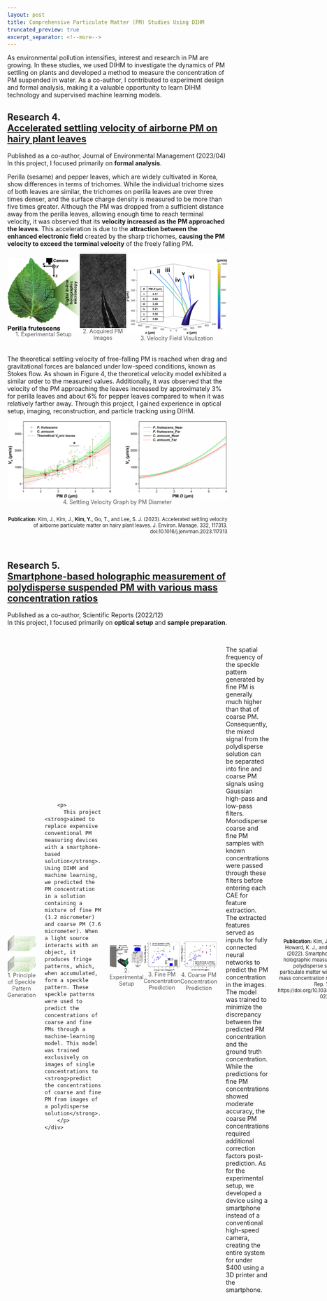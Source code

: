 ```yaml
---
layout: post
title: Comprehensive Particulate Matter (PM) Studies Using DIHM
truncated_preview: true
excerpt_separator: <!--more-->
---
```


<div class="message">
As environmental pollution intensifies, interest and research in PM are growing. In these studies, we used DIHM to investigate the dynamics of PM settling on plants and developed a method to measure the concentration of PM suspended in water. As a co-author, I contributed to experiment design and formal analysis, making it a valuable opportunity to learn DIHM technology and supervised machine learning models.
</div>

<h2> Research 4. <br><a href="https://www.sciencedirect.com/science/article/pii/S0301479723001019">Accelerated settling velocity of airborne PM on hairy plant leaves</a></h2>

Published as a co-author, Journal of Environmental Management (2023/04)<br>In this project, I focused primarily on <strong>formal analysis</strong>.

Perilla (sesame) and pepper leaves, which are widely cultivated in Korea, show differences in terms of trichomes. While the individual trichome sizes of both leaves are similar, the trichomes on perilla leaves are over three times denser, and the surface charge density is measured to be more than five times greater.  Although the PM was dropped from a sufficient distance away from the perilla leaves, allowing enough time to reach terminal velocity, it was observed that its <strong>velocity increased as the PM approached the leaves</strong>. This acceleration is due to the <strong>attraction between the enhanced electronic field</strong> created by the sharp trichomes, <strong>causing the PM velocity to exceed the terminal velocity</strong> of the freely falling PM.

<!--<br>한국에서 많이 재배되는 깻잎과 고추잎은 trichome의 측면에서 큰 차이가 있다. 두 잎은 individual한 trichome size는 비슷하지만 깻잎의 trichome이 3배 이상 빽빽하며 surface charge density도 5배 이상 크게 측정되었다. PM을 깻잎으로부터 충분히 먼 거리에서 낙하시켰기 때문에 종단속도에 진입할 충분한 시간이 제공되었음에도 불구하고, PM이 잎에 낙하하면서 trichome에 가까이 접근할 수록 점점 PM의 속력이 빨라지는 모습을 가시화했다. 그 이유는 뾰족한 trichome에 의해 강화된 전기장과 PM간의 attraction 때문에 자유낙하하는 PM의 종단속도 이상으로 빨라지는 것이다.
Perilla (sesame) and pepper leaves widely cultivated in Korea have large differences with trichomes. Even though the trichome size of both leaves is similar, the number of sesame leaf trichomes is three times denser than the trichome of pepper leaf. Also, the measured surface charged density of the sesame leaf is five times larger than the pepper leaf charge density. Despite PM having enough distance and time to reach settling velocity, DIHM visualized that when the PM reaches closer to the trichome the PM velocity increases. This is because the attraction between the enhanced electronic field created by the sharp trichomes and the PM causes the PM velocity to exceed the terminal velocity of the freely falling PM.-->

<div style="display: flex; justify-content: space-around; align-items: center;">
  <figure style="margin: 0; text-align: center;">
    <img src="/Research/figures/Leaf1.jpg" alt="Perilla leaf" style="width: 250px; height: auto; display: block; margin: 0 auto;">
    <figcaption style="font-size: 0.9em; color: #555;">1. Experimental Setup</figcaption>
  </figure>
  <figure style="margin: 0; text-align: center;">
    <img src="/Research/figures/Leaf3.gif" alt="Acquired images" style="width: 160px; height: auto; display: block; margin: 0 auto;">
    <figcaption style="font-size: 0.9em; color: #555;">2. Acquired PM Images</figcaption>
  </figure>
  <figure style="margin: 0; text-align: center;">
    <img src="/Research/figures/Leaf2.jpeg" alt="Velocity visualization" style="width: 350px; height: auto; display: block; margin: 0 auto;">
    <figcaption style="font-size: 0.9em; color: #555;">3. Velocity Field Visulization</figcaption>
  </figure>
</div>

<br>The theoretical settling velocity of free-falling PM is reached when drag and gravitational forces are balanced under low-speed conditions, known as Stokes flow. As shown in Figure 4, the theoretical velocity model exhibited a similar order to the measured values. Additionally, it was observed that the velocity of the PM approaching the leaves increased by approximately 3% for perilla leaves and about 6% for pepper leaves compared to when it was relatively farther away. Through this project, I gained experience in optical setup, imaging, reconstruction, and particle tracking using DIHM.
<!--Free falling PM의 theoretical terminal velocity는 저속 조건인 stokes flow에서 drag와 gravitational force가 평형을 이룰때 도달한다. Figure 4를 보면 Theoretical velocity model이 측정 값들과 비슷한 크기 정도를 보였다. 또한 잎에 접근하는 PM이, 잎에서 비교적 떨어진 순간의 속도보다 가까이 접근했을 때 속도가 깻잎은 약 3% 고추잎은 약 6% 정도 더 증가한 것을 관찰했다. Through this project, I gained experience in optical setup, imaging, reconstruction, and particle tracking using DIHM.
The theoretical velocity of free-falling PM reaches the settling velocity when the drag and gravitational force balance under the slow velocity stokes flow. Figure 4 shows that the theoretical settling velocity model shows a similar order between experimental settling velocities of PMs on the plant leaves. Additionally, it was observed that the velocity of the PM approaching the leaf increased by approximately 3% for perilla leaves and about 6% for pepper leaves compared to the velocity when it was relatively farther away from the leaf. Through this project, I gained experience in optical setup, imaging, reconstruction, and particle tracking using DIHM.-->

<figure style="margin: 0; text-align: center;">
  <img src="/Research/figures/Leaf4.jpg" alt="Velocity distribution" style="width: auto; height: auto; display: block; margin: 0 auto;">
  <figcaption style="font-size: 0.9em; color: #555;">4. Settling Velocity Graph by PM Diameter</figcaption>
</figure>
<p style="font-size: 0.8em; text-align: right;"><br><b>Publication:</b> Kim, J., Kim, J., <b>Kim, Y.</b>, Go, T., and Lee, S. J. (2023). Accelerated settling velocity of airborne particulate matter on hairy plant leaves. J. Environ. Manage. 332, 117313. doi:10.1016/j.jenvman.2023.117313</p>
<br>

<h2>Research 5. <br><a href="https://www.nature.com/articles/s41598-022-27215-6">Smartphone-based holographic measurement of polydisperse suspended PM with various mass concentration ratios</a></h2>

Published as a co-author, Scientific Reports (2022/12)<br>In this project, I focused primarily on <strong>optical setup</strong> and <strong>sample preparation</strong>.
<br>
<div style="display: flex; justify-content: space-around; align-items: center; gap: 20px;">
    <figure style="margin: 0; text-align: center;">
      <img src="/Research/figures/smart1.jpeg" alt="Velocity distribution" style="width: 250; height: auto; display: block; margin: 0 auto;">
      <figcaption style="font-size: 0.9em; color: #555;">1. Principle of Speckle Pattern Generation</figcaption>
    </figure>
    <div class="text">
        
        <p>
          This project <strong>aimed to replace expensive conventional PM measuring devices with a smartphone-based solution</strong>. Using DIHM and machine learning, we predicted the PM concentration in a solution containing a mixture of fine PM (1.2 micrometer) and coarse PM (7.6 micrometer). When a light source interacts with an object, it produces fringe patterns, which, when accumulated, form a speckle pattern. These speckle patterns were used to predict the concentrations of coarse and fine PMs through a machine-learning model. This model was trained exclusively on images of single concentrations to <strong>predict the concentrations of coarse and fine PM from images of a polydisperse solution</strong>.
        </p>
    </div>
</div>


<div style="display: flex; justify-content: space-around; align-items: center;">
  <figure style="margin: 0; text-align: center;">
    <img src="/Research/figures/smart2.png" alt="Experimental setup" style="width: 350px; height: auto; display: block; margin: 0 auto;">
    <figcaption style="font-size: 0.9em; color: #555;">2. Experimental Setup</figcaption>
  </figure>
  <figure style="margin: 0; text-align: center;">
    <img src="/Research/figures/smart3.png" alt="Fine PM concentration prediction" style="width: 250px; height: auto; display: block; margin: 0 auto;">
    <figcaption style="font-size: 0.9em; color: #555;">3. Fine PM Concentration Prediction</figcaption>
  </figure>
  <figure style="margin: 0; text-align: center;">
    <img src="/Research/figures/smart4.png" alt="Coarse PM concentration prediction" style="width: 250px; height: auto; display: block; margin: 0 auto;">
    <figcaption style="font-size: 0.9em; color: #555;">4. Coarse PM Concentration Prediction</figcaption>
  </figure>
</div>

<br>The spatial frequency of the speckle pattern generated by fine PM is generally much higher than that of coarse PM. Consequently, the mixed signal from the polydisperse solution can be separated into fine and coarse PM signals using Gaussian high-pass and low-pass filters. Monodisperse coarse and fine PM samples with known concentrations were passed through these filters before entering each CAE for feature extraction. The extracted features served as inputs for fully connected neural networks to predict the PM concentration in the images. The model was trained to minimize the discrepancy between the predicted PM concentration and the ground truth concentration. While the predictions for fine PM concentrations showed moderate accuracy, the coarse PM concentrations required additional correction factors post-prediction. As for the experimental setup, we developed a device using a smartphone instead of a conventional high-speed camera, creating the entire system for under $400 using a 3D printer and the smartphone.
<!--<br>보통 fine PM의 spatial frequency가 coarse PM의 spatial frequency보다 훨씬 높다. 그래서 우리는 가우시안 high and low pass filter로 mixture의 신호를 분리해서 fine PM과 coarse PM을 예측했다. 농도가 알려진 Monodisperse coarse and fine PM은 각각 low pass filter와 high pass filter를 거친 후에 각 CAE에 들어가서 feature가 추출된다. 추출된 feature는 각 fully connected neural network에 input으로 들어가고 output으로 이미지의 PM 농도를 예측한다. Model은 예측한 PM농도와 ground truth 농도간의 오차를 줄이는 방향으로 학습된다. 학습된 모델은 coarse PM과 fine PM이 섞여있는 solution에서 coarse와 fine PM 농도를 예측한다. Fine PM은 농도예측이 잘 되지만 coarse PM은 예측 후에 추가적인 correction factor로 보정이 필요했다. 이 연구에는 conventional한 DIHM setup이 아니라 camera 대신 smartphone을 사용한 setup을 개발했다. We created the setup for under $400 using a 3D printer and a Samsung smartphone.-->

<p style="font-size: 0.8em; text-align: right;"><br><b>Publication:</b> Kim, J., <b>Kim, Y.</b>, Howard, K. J., and Lee, S. J. (2022). Smartphone-based holographic measurement of polydisperse suspended particulate matter with various mass concentration ratios. Sci. Rep. 12, 22609. https://doi.org/10.1038/s41598-022-27215-6</p>

